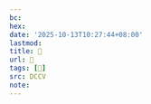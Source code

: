 ```yaml
---
bc:
hex:
date: '2025-10-13T10:27:44+08:00'
lastmod:
title: 􅖸
url: 􅖸
tags: [𩷋]
src: DCCV
note:
---
```

